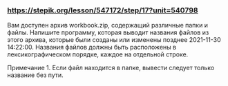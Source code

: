 ### https://stepik.org/lesson/547172/step/17?unit=540798

Вам доступен архив workbook.zip, содержащий различные папки и файлы. Напишите программу, которая выводит названия файлов из этого архива, которые были созданы или изменены позднее 2021-11-30 14:22:00. Названия файлов должны быть расположены в лексикографическом порядке, каждое на отдельной строке.

Примечание 1. Если файл находится в папке, вывести следует только название без пути.
